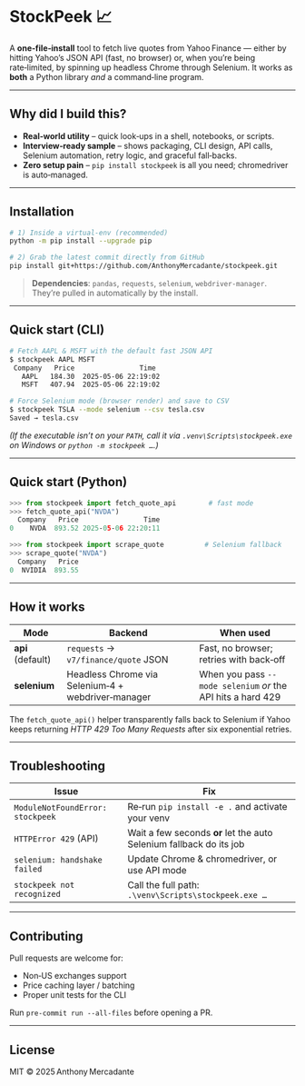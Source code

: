 # StockPeek 📈  
A **one‑file‑install** tool to fetch live quotes from Yahoo Finance — either by
hitting Yahoo’s JSON API (fast, no browser) or, when you’re being rate‑limited,
by spinning up headless Chrome through Selenium. It works as **both** a Python
library *and* a command‑line program.

---

## Why did I build this?
* **Real‑world utility** – quick look‑ups in a shell, notebooks, or scripts.
* **Interview‑ready sample** – shows packaging, CLI design, API calls,
  Selenium automation, retry logic, and graceful fall‑backs.
* **Zero setup pain** – `pip install stockpeek` is all you need; chromedriver
  is auto‑managed.

---

## Installation

```bash
# 1) Inside a virtual‑env (recommended)
python -m pip install --upgrade pip

# 2) Grab the latest commit directly from GitHub
pip install git+https://github.com/AnthonyMercadante/stockpeek.git
````

> **Dependencies**: `pandas`, `requests`, `selenium`, `webdriver‑manager`.
> They’re pulled in automatically by the install.

---

## Quick start (CLI)

```bash
# Fetch AAPL & MSFT with the default fast JSON API
$ stockpeek AAPL MSFT
 Company   Price                Time
   AAPL   184.30  2025‑05‑06 22:19:02
   MSFT   407.94  2025‑05‑06 22:19:02

# Force Selenium mode (browser render) and save to CSV
$ stockpeek TSLA --mode selenium --csv tesla.csv
Saved → tesla.csv
```

*(If the executable isn’t on your `PATH`, call it via
`.venv\Scripts\stockpeek.exe` on Windows or `python -m stockpeek …`.)*

---

## Quick start (Python)

```python
>>> from stockpeek import fetch_quote_api        # fast mode
>>> fetch_quote_api("NVDA")
  Company   Price                Time
0    NVDA  893.52 2025‑05‑06 22:20:11

>>> from stockpeek import scrape_quote          # Selenium fallback
>>> scrape_quote("NVDA")
  Company   Price
0  NVIDIA  893.55
```

---

## How it works

| Mode              | Backend                                            | When used                                                    |
| ----------------- | -------------------------------------------------- | ------------------------------------------------------------ |
| **api** (default) | `requests` → `v7/finance/quote` JSON               | Fast, no browser; retries with back‑off                      |
| **selenium**      | Headless Chrome via Selenium‑4 + webdriver‑manager | When you pass `--mode selenium` *or* the API hits a hard 429 |

The `fetch_quote_api()` helper transparently falls back to Selenium if Yahoo
keeps returning *HTTP 429 Too Many Requests* after six exponential retries.

---

## Troubleshooting

| Issue                            | Fix                                                                 |
| -------------------------------- | ------------------------------------------------------------------- |
| `ModuleNotFoundError: stockpeek` | Re‑run `pip install -e .` and activate your venv                    |
| `HTTPError 429` (API)            | Wait a few seconds **or** let the auto Selenium fallback do its job |
| `selenium: handshake failed`     | Update Chrome & chromedriver, or use API mode                       |
| `stockpeek not recognized`       | Call the full path: `.\venv\Scripts\stockpeek.exe …`                |

---

## Contributing

Pull requests are welcome for:

* Non‑US exchanges support
* Price caching layer / batching
* Proper unit tests for the CLI

Run `pre‑commit run --all-files` before opening a PR.

---

## License

MIT © 2025 Anthony Mercadante

```
```
